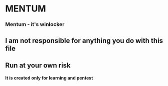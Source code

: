 # MENTUM
### Mentum - it's winlocker
## I am not responsible for anything you do with this file 
## Run at your own risk
#### It is created only for learning and pentest

